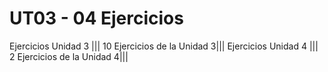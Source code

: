 # UT03 - 04 Ejercicios
Ejercicios Unidad 3 |||
10 Ejercicios de la Unidad 3|||
Ejercicios Unidad 4 |||
2 Ejercicios de la Unidad 4|||
